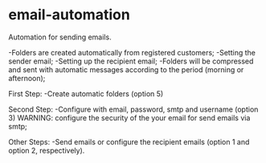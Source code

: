 # email-automation
Automation for sending emails.

-Folders are created automatically from registered customers;
-Setting the sender email;
-Setting up the recipient email;
-Folders will be compressed and sent with automatic messages according to the period (morning or afternoon);

First Step:
  -Create automatic folders (option 5)

Second Step:
  -Configure with email, password, smtp and username (option 3)
  WARNING: configure the security of the your email for send emails via smtp;
  
Other Steps: 
  -Send emails or configure the recipient emails (option 1 and option 2, respectively).
